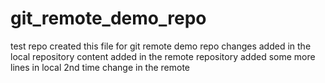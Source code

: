 # git_remote_demo_repo
test repo
created this file for git remote demo repo
changes added in the local repository
content added in the remote repository
added some more lines in local
2nd time change in the remote
